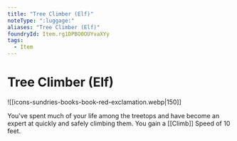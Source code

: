 ```yaml
---
title: "Tree Climber (Elf)"
noteType: ":luggage:"
aliases: "Tree Climber (Elf)"
foundryId: Item.rg1DPBO0OUYvaXYy
tags:
  - Item
---
```


# Tree Climber (Elf)
![[icons-sundries-books-book-red-exclamation.webp|150]]

You've spent much of your life among the treetops and have become an expert at quickly and safely climbing them. You gain a [[Climb]] Speed of 10 feet.
